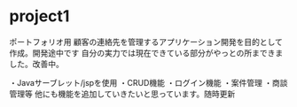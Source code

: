 # project1
ポートフォリオ用
顧客の連絡先を管理するアプリケーション開発を目的として作成。開発途中です
自分の実力では現在できている部分がやっとの所まできました。改善中。

・Javaサーブレット/jspを使用
・CRUD機能
・ログイン機能
・案件管理
・商談管理等
他にも機能を追加していきたいと思っています。随時更新
